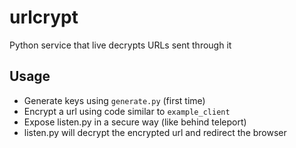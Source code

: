 # urlcrypt
Python service that live decrypts URLs sent through it

## Usage

* Generate keys using `generate.py` (first time)
* Encrypt a url using code similar to `example_client`
* Expose listen.py in a secure way (like behind teleport)
* listen.py will decrypt the encrypted url and redirect the browser